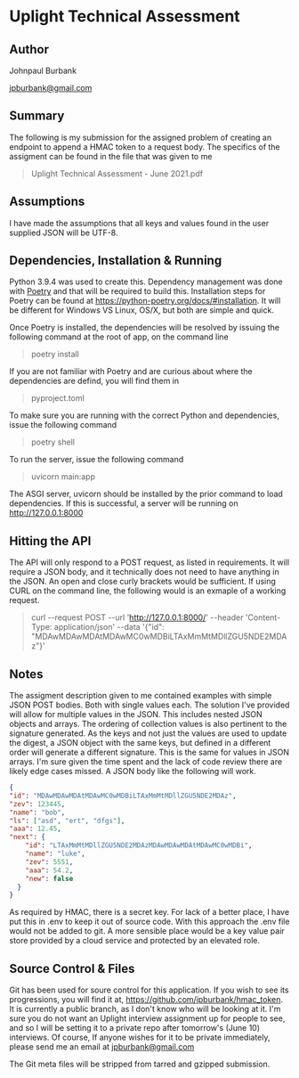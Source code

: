 # Uplight Technical Assessment

## Author
Johnpaul Burbank

jpburbank@gmail.com
## Summary

The following is my submission for the assigned problem of creating an endpoint to append a HMAC token to a request body. The specifics of the assigment can be found in the file that was given to me
>Uplight Technical Assessment - June 2021.pdf

## Assumptions
I have made the assumptions that all keys and values found in the user supplied JSON will be UTF-8.
## Dependencies, Installation & Running
Python 3.9.4 was used to create this. Dependency management was done with [Poetry](https://python-poetry.org/) and that will be required to build this. Installation steps for Poetry can be found at https://python-poetry.org/docs/#installation. It will be different for Windows VS Linux, OS/X, but both are simple and quick.

Once Poetry is installed, the dependencies will be resolved by issuing the following command at the root of app, on the command line
>poetry install

If you are not familiar with Poetry and are curious about where the dependencies are defind, you will find them in 
> pyproject.toml
 
To make sure you are running with the correct Python and dependencies, issue the following command
> poetry shell

To run the server, issue the following command
>uvicorn main:app

The ASGI server, uvicorn should be installed by the prior command to load dependencies. If this is successful, a server will be running on http://127.0.0.1:8000

## Hitting the API
The API will only respond to a POST request, as listed in requirements. It will require a JSON body, and it technically does not need to have anything in the JSON. An open and close curly brackets would be sufficient. If using CURL on the command line, the following would is an exmaple of a working request.

>curl --request POST --url 'http://127.0.0.1:8000/' --header 'Content-Type: application/json' --data '{"id": "MDAwMDAwMDAtMDAwMC0wMDBiLTAxMmMtMDllZGU5NDE2MDAz"}'

## Notes
The assigment description given to me contained examples with simple JSON POST bodies. Both with single values each. The solution I've provided will allow for multiple values in the JSON. This includes nested JSON objects and arrays. The ordering of collection values is also pertinent to the signature generated. As the keys and not just the values are used to update the digest, a JSON object with the same keys, but defined in a different order will generate a different signature. This is the same for values in JSON arrays. I'm sure given the time spent and the lack of code review there are likely edge cases missed. A JSON body like the following will work.

```json
{
"id": "MDAwMDAwMDAtMDAwMC0wMDBiLTAxMmMtMDllZGU5NDE2MDAz",
"zev": 123445,
"name": "bob",
"ls": ["asd", "ert", "dfgs"],
"aaa": 12.45,
"next": {
	"id": "LTAxMmMtMDllZGU5NDE2MDAzMDAwMDAwMDAtMDAwMC0wMDBi",
	"name": "luke",
	"zev": 5551,
	"aaa": 54.2,
	"new": false
  }
}
```

As required by HMAC, there is a secret key. For lack of a better place, I have put this in .env to keep it out of source code. With this approach the .env file would not be added to git. A more sensible place would be a key value pair store provided by a cloud service and protected by an elevated role. 

## Source Control & Files
Git has been used for soure control for this application. If you wish to see its progressions, you will find it at, https://github.com/jpburbank/hmac_token. It is currently a public branch, as I don't know who will be looking at it. I'm sure you do not want an Uplight interview assignment up for people to see, and so I will be setting it to a private repo after tomorrow's (June 10) interviews. Of course, If anyone wishes for it to be private immediately, please send me an email at jpburbank@gmail.com

The Git meta files will be stripped from tarred and gzipped submission.